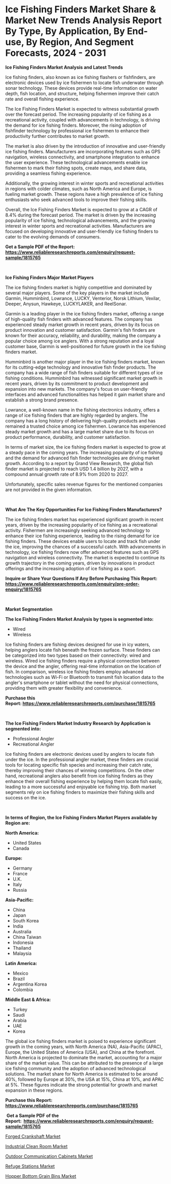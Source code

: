 <p><h1>Ice Fishing Finders Market Share & Market New Trends Analysis Report By Type, By Application, By End-use, By Region, And Segment Forecasts, 2024 - 2031</h1></p><p><strong>Ice Fishing Finders Market Analysis and Latest Trends</strong></p>
<p><p>Ice fishing finders, also known as ice fishing flashers or fishfinders, are electronic devices used by ice fishermen to locate fish underwater through sonar technology. These devices provide real-time information on water depth, fish location, and structure, helping fishermen improve their catch rate and overall fishing experience.</p><p>The Ice Fishing Finders Market is expected to witness substantial growth over the forecast period. The increasing popularity of ice fishing as a recreational activity, coupled with advancements in technology, is driving the demand for ice fishing finders. Moreover, the rising adoption of fishfinder technology by professional ice fishermen to enhance their productivity further contributes to market growth.</p><p>The market is also driven by the introduction of innovative and user-friendly ice fishing finders. Manufacturers are incorporating features such as GPS navigation, wireless connectivity, and smartphone integration to enhance the user experience. These technological advancements enable ice fishermen to mark their fishing spots, create maps, and share data, providing a seamless fishing experience.</p><p>Additionally, the growing interest in winter sports and recreational activities in regions with colder climates, such as North America and Europe, is fueling market growth. These regions have a high prevalence of ice fishing enthusiasts who seek advanced tools to improve their fishing skills.</p><p>Overall, the Ice Fishing Finders Market is expected to grow at a CAGR of 8.4% during the forecast period. The market is driven by the increasing popularity of ice fishing, technological advancements, and the growing interest in winter sports and recreational activities. Manufacturers are focused on developing innovative and user-friendly ice fishing finders to cater to the evolving demands of consumers.</p></p>
<p><strong>Get a Sample PDF of the Report:&nbsp; <a href="https://www.reliableresearchreports.com/enquiry/request-sample/1815765">https://www.reliableresearchreports.com/enquiry/request-sample/1815765</a></strong></p>
<p>&nbsp;</p>
<p><strong>Ice Fishing Finders Major Market Players</strong></p>
<p><p>The ice fishing finders market is highly competitive and dominated by several major players. Some of the key players in the market include Garmin, Humminbird, Lowrance, LUCKY, Venterior, Norsk Lithium, Vexilar, Deeper, Anysun, Hawkeye, LUCKYLAKER, and ReelSonar.</p><p>Garmin is a leading player in the ice fishing finders market, offering a range of high-quality fish finders with advanced features. The company has experienced steady market growth in recent years, driven by its focus on product innovation and customer satisfaction. Garmin's fish finders are known for their accuracy, reliability, and durability, making the company a popular choice among ice anglers. With a strong reputation and a loyal customer base, Garmin is well-positioned for future growth in the ice fishing finders market.</p><p>Humminbird is another major player in the ice fishing finders market, known for its cutting-edge technology and innovative fish finder products. The company has a wide range of fish finders suitable for different types of ice fishing conditions. Humminbird has witnessed significant market growth in recent years, driven by its commitment to product development and expansion into new markets. The company's focus on user-friendly interfaces and advanced functionalities has helped it gain market share and establish a strong brand presence.</p><p>Lowrance, a well-known name in the fishing electronics industry, offers a range of ice fishing finders that are highly regarded by anglers. The company has a long history of delivering high-quality products and has remained a trusted choice among ice fishermen. Lowrance has experienced steady market growth and has a large market share due to its focus on product performance, durability, and customer satisfaction.</p><p>In terms of market size, the ice fishing finders market is expected to grow at a steady pace in the coming years. The increasing popularity of ice fishing and the demand for advanced fish finder technologies are driving market growth. According to a report by Grand View Research, the global fish finder market is projected to reach USD 1.4 billion by 2027, with a compound annual growth rate of 8.9% from 2020 to 2027.</p><p>Unfortunately, specific sales revenue figures for the mentioned companies are not provided in the given information.</p></p>
<p>&nbsp;</p>
<p><strong>What Are The Key Opportunities For Ice Fishing Finders Manufacturers?</strong></p>
<p><p>The ice fishing finders market has experienced significant growth in recent years, driven by the increasing popularity of ice fishing as a recreational activity. Fishermen are increasingly seeking advanced technology to enhance their ice fishing experience, leading to the rising demand for ice fishing finders. These devices enable users to locate and track fish under the ice, improving the chances of a successful catch. With advancements in technology, ice fishing finders now offer advanced features such as GPS navigation and wireless connectivity. The market is expected to continue its growth trajectory in the coming years, driven by innovations in product offerings and the increasing adoption of ice fishing as a sport.</p></p>
<p><strong>Inquire or Share Your Questions If Any Before Purchasing This Report: <a href="https://www.reliableresearchreports.com/enquiry/pre-order-enquiry/1815765">https://www.reliableresearchreports.com/enquiry/pre-order-enquiry/1815765</a></strong></p>
<p>&nbsp;</p>
<p><strong>Market Segmentation</strong></p>
<p><strong>The Ice Fishing Finders Market Analysis by types is segmented into:</strong></p>
<p><ul><li>Wired</li><li>Wireless</li></ul></p>
<p><p>Ice fishing finders are fishing devices designed for use in icy waters, helping anglers locate fish beneath the frozen surface. These finders can be categorized into two types based on their connectivity: wired and wireless. Wired ice fishing finders require a physical connection between the device and the angler, offering real-time information on the location of fish. In comparison, wireless ice fishing finders employ advanced technologies such as Wi-Fi or Bluetooth to transmit fish location data to the angler's smartphone or tablet without the need for physical connections, providing them with greater flexibility and convenience.</p></p>
<p><strong>Purchase this Report:&nbsp;<a href="https://www.reliableresearchreports.com/purchase/1815765">https://www.reliableresearchreports.com/purchase/1815765</a></strong></p>
<p>&nbsp;</p>
<p><strong>The Ice Fishing Finders Market Industry Research by Application is segmented into:</strong></p>
<p><ul><li>Professional Angler</li><li>Recreational Angler</li></ul></p>
<p><p>Ice fishing finders are electronic devices used by anglers to locate fish under the ice. In the professional angler market, these finders are crucial tools for locating specific fish species and increasing their catch rate, thereby improving their chances of winning competitions. On the other hand, recreational anglers also benefit from ice fishing finders as they enhance their overall fishing experience by helping them locate fish easily, leading to a more successful and enjoyable ice fishing trip. Both market segments rely on ice fishing finders to maximize their fishing skills and success on the ice.</p></p>
<p>&nbsp;</p>
<p><strong>In terms of Region, the Ice Fishing Finders Market Players available by Region are:</strong></p>
<p>
    <p> <strong> North America: </strong>
        <ul>
            <li>United States</li>
            <li>Canada</li>
        </ul>
        </p> 
    <p> <strong> Europe: </strong>
        <ul>
            <li>Germany</li>
            <li>France</li>
            <li>U.K.</li>
            <li>Italy</li>
            <li>Russia</li>
        </ul>
        </p> 
    <p> <strong> Asia-Pacific: </strong>
        <ul>
            <li>China</li>
            <li>Japan</li>
            <li>South Korea</li>
            <li>India</li>
            <li>Australia</li>
            <li>China Taiwan</li>
            <li>Indonesia</li>
            <li>Thailand</li>
            <li>Malaysia</li>
        </ul>
        </p> 
    <p> <strong> Latin America: </strong>
        <ul>
            <li>Mexico</li>
            <li>Brazil</li>
            <li>Argentina Korea</li>
            <li>Colombia</li>
        </ul>
        </p> 
    <p> <strong> Middle East & Africa: </strong>
        <ul>
            <li>Turkey</li>
            <li>Saudi</li>
            <li>Arabia</li>
            <li>UAE</li>
            <li>Korea</li>
        </ul>
    </p>
    </p>
<p><p>The global ice fishing finders market is poised to experience significant growth in the coming years, with North America (NA), Asia-Pacific (APAC), Europe, the United States of America (USA), and China at the forefront. North America is projected to dominate the market, accounting for a major share of the market value. This can be attributed to the presence of a large ice fishing community and the adoption of advanced technological solutions. The market share for North America is estimated to be around 40%, followed by Europe at 30%, the USA at 15%, China at 10%, and APAC at 5%. These figures indicate the strong potential for growth and market expansion in these regions.</p></p>
<p><strong>Purchase this Report: <a href="https://www.reliableresearchreports.com/purchase/1815765">https://www.reliableresearchreports.com/purchase/1815765</a></strong></p>
<p>&nbsp;<strong>Get a Sample PDF of the Report:&nbsp;&nbsp;<a href="https://www.reliableresearchreports.com/enquiry/request-sample/1815765">https://www.reliableresearchreports.com/enquiry/request-sample/1815765</a></strong></p>
<p><strong></strong></p>
<p><p><a href="https://github.com/lbird53714/Market-Research-Report-List-2/blob/main/forged-crankshaft-market.md">Forged Crankshaft Market</a></p><p><a href="https://github.com/castoriffic/Market-Research-Report-List-2/blob/main/industrial-clean-room-market.md">Industrial Clean Room Market</a></p><p><a href="https://github.com/ashepherd82/Market-Research-Report-List-2/blob/main/outdoor-communication-cabinets-market.md">Outdoor Communication Cabinets Market</a></p><p><a href="https://github.com/pizolina/Market-Research-Report-List-2/blob/main/refuge-stations-market.md">Refuge Stations Market</a></p><p><a href="https://github.com/mabutironaldo/Market-Research-Report-List-2/blob/main/hopper-bottom-grain-bins-market.md">Hopper Bottom Grain Bins Market</a></p></p>